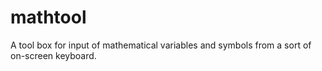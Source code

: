 mathtool
========

A tool box for input of mathematical variables and symbols from a sort of on-screen keyboard.